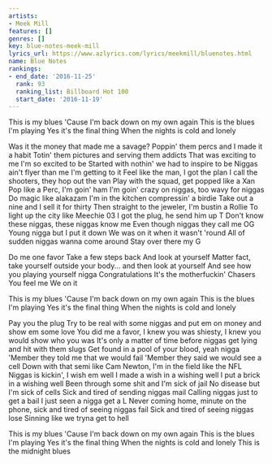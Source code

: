 ```yaml
---
artists:
- Meek Mill
features: []
genres: []
key: blue-notes-meek-mill
lyrics_url: https://www.azlyrics.com/lyrics/meekmill/bluenotes.html
name: Blue Notes
rankings:
- end_date: '2016-11-25'
  rank: 93
  ranking_list: Billboard Hot 100
  start_date: '2016-11-19'
---
```



This is my blues
'Cause I'm back down on my own again
This is the blues I'm playing
Yes it's the final thing
When the nights is cold and lonely


Was it the money that made me a savage?
Poppin' them percs and I made it a habit
Totin' them pictures and serving them addicts
That was exciting to me
I'm so excited to be
Started with nothin' we had to inspire to be
Niggas ain't flyer than me
I'm getting to it
Feel like the man, I got the plan
I call the shooters, they hop out the van
Play with the squad, get popped like a Xan
Pop like a Perc, I'm goin' ham
I'm goin' crazy on niggas, too wavy for niggas
Do magic like alakazam
I'm in the kitchen compressin' a birdie
Take out a nine and I sell it for thirty
Then straight to the jeweler, I'm bustin a Rollie
To light up the city like Meechie 03
I got the plug, he send him up T
Don't know these niggas, these niggas know me
Even though niggas they call me OG
Young nigga but I put it down
We was on it when it wasn't 'round
All of sudden niggas wanna come around
Stay over there my G

Do me one favor
Take a few steps back
And look at yourself
Matter fact, take yourself outside your body... and then look at yourself
And see how you playing yourself nigga
Congratulations
It's the motherfuckin' Chasers
You feel me
We on it


This is my blues
'Cause I'm back down on my own again
This is the blues I'm playing
Yes it's the final thing
When the nights is cold and lonely


Pay you the plug
Try to be real with some niggas and put em on money and show em some love
You did me a favor, I knew you was shiesty, I knew you would show who you was
It's only a matter of time before niggas get lying and hit with them slugs
Get found in a pool of your blood, yeah nigga
'Member they told me that we would fail
'Member they said we would see a cell
Down with that semi like Cam Newton, I'm in the field like the NFL
Niggas is kickin', I wish em well
I made a wish in a wishing well
I put a brick in a wishing well
Been through some shit and I'm sick of jail
No disease but I'm sick of cells
Sick and tired of sending niggas mail
Calling niggas just to get a bail
I just seen a nigga get a L
Never coming home, minute on the phone, sick and tired of seeing niggas fail
Sick and tired of seeing niggas lose
Sinning like we tryna get to hell


This is my blues
'Cause I'm back down on my own again
This is the blues I'm playing
Yes it's the final thing
When the nights is cold and lonely
This is the midnight blues



